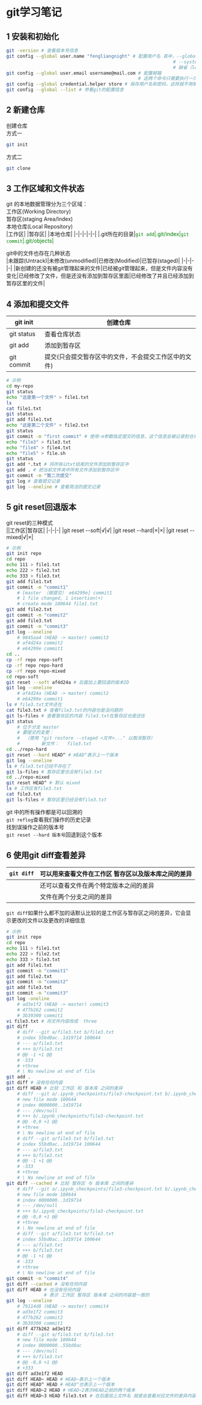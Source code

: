 # **git学习笔记**
## **1 安装和初始化**
```bash
git -version # 查看版本号信息
git config --global user.name "fengliangnight" # 配置用户名 其中，--global表示全局配置，对所有仓库有效  使用最多
                                                              # --system表示系统配置，对所有用户有效 一般不会使用system
                                                              # 缺省（local）表示本地配置，秩对本地仓库有效
git config --global user.email username@mail.com # 配置邮箱 
                                                 # 这两个命令只需要执行一次
git config --global credential.helper store # 保存用户名和密码，这样就不用每次都输入了
git config --global --list # 参看git的配置信息
```
## **2 新建仓库**
创建仓库  
方式一  
```bash
git init  
```
方式二  
```bash
git clone  
```
## **3 工作区域和文件状态**
git 的本地数据管理分为三个区域：  
工作区(Working Directory)  
暂存区(staging Area/Index)  
本地仓库(Local Repository)  
|工作区|     |暂存区|     |本地仓库| 
|-|-|-|-|-|
|.git所在的目录|<span style="color:green">```git add```|.git/index|<span style="color:green">```git commit```</span>|.git/objects|
  
git中的文件也存在几种状态  
|未跟踪(Untrack)|未修改(unmodified)|已修改(Modified)|已暂存(staged)|
|-|-|-|-|
|新创建的还没有被git管理起来的文件|已经被git管理起来，但是文件内容没有变化|已经修改了文件，但是还没有添加到暂存区里面|已经修改了并且已经添加到暂存区里的文件|
            
## **4 添加和提交文件**
|git init|创建仓库|
|-|-|
|git status|查看仓库状态|
|git add|添加到暂存区|
|git commit|提交(只会提交暂存区中的文件，不会提交工作区中的文件)|

```bash
# 示例
cd my-repo 
git status
echo "这是第一个文件" > file1.txt
ls
cat file1.txt
git status
git add file1.txt
echo "这是第二个文件" > file2.txt
git status
git commit -m "first commit" # 使用-m参数指定提交的信息，这个信息会被记录到仓库中 因此，file2.txt是不会被提交的仓库里面的
echo "file3" > file3.txt
echo "file4" > file4.txt
echo "file5" > file.sh
git status
git add *.txt # 将所有以txt结尾的文件添加到暂存区中
git add . # 把当前文件夹中所有文件添加到暂存区中
git commit -m "第二次提交"
git log # 查看提交记录
git log --oneline # 查看简洁的提交记录
```
 
## **5 git reset回退版本**
git reset的三种模式  
||工作区|暂存区|
|-|-|-|
|git reset --soft|√|√|
|git reset --hard|×|×|
|git reset --mixed|√|×|


```bash
# 示例
git init repo
cd repo
echo 111 > file1.txt
echo 222 > file2.txt
echo 333 > file3.txt
git add file1.txt
git commit -m "commit1"
    # [master （根提交） e64299e] commit1
    # 1 file changed, 1 insertion(+)
    # create mode 100644 file1.txt
git add file2.txt
git commit -m "commit2"
git add file3.txt
git commit -m "commit3"
git log --oneline
    # 9845aa4 (HEAD -> master) commit3
    # af4d24a commit2
    # e64299e commit1
cd ..
cp -rf repo repo-soft
cp -rf repo repo-hard
cp -rf repo repo-mixed
cd repo-soft
git reset --soft af4d24a # 后面加上要回退的版本ID
git log --oneline
    # af4d24a (HEAD -> master) commit2
    # e64299e commit1
ls # file3.txt文件还在
cat file3.txt # 查看file3.txt的内容也是没问题的
git ls-files # 查看暂存区的内容 file3.txt在暂存区也是还在
git status
    # 位于分支 master
    # 要提交的变更：
    #  （使用 "git restore --staged <文件>..." 以取消暂存）
    #        新文件：   file3.txt
cd ../repo-hard
git reset --hard HEAD^ # HEAD^表示上一个版本
git log --oneline
ls # file3.txt已经不存在了
git ls-files # 暂存区里也没有file3.txt
cd ../repo-mixed
git reset HEAD^ # 默认 mixed
ls # 工作区有file3.txt
cat file3.txt
git ls-files # 暂存区里已经没有file3.txt
```

git 中的所有操作都是可以回溯的  
```git reflog```查看我们操作的历史记录  
找到误操作之前的版本号  
```git reset --hard 版本号```回退到这个版本

## **6 使用git diff查看差异**
|```git diff```|可以用来查看文件在工作区 暂存区以及版本库之间的差异|
|-|-|
||还可以查看文件在两个特定版本之间的差异|
||文件在两个分支之间的差异|
    
```git diff```如果什么都不加的话默认比较的是工作区与暂存区之间的差异，它会显示更改的文件以及更改的详细信息
```bash
# 示例
git init repo
cd repo
echo 111 > file1.txt
echo 222 > file2.txt
echo 333 > file3.txt
git add file1.txt
git commit -m "commit1"
git add file2.txt
git commit -m "commit2"
git add file3.txt
git commit -m "commit3"
git log -oneline
    # ad3e1f2 (HEAD -> master) commit3
    # 477b262 commit2
    # 3b39300 commit1
vi file3.txt # 将文件内容改成  three
git diff
    # diff --git a/file3.txt b/file3.txt
    # index 55bd0ac..1d19714 100644
    # --- a/file3.txt
    # +++ b/file3.txt
    # @@ -1 +1 @@
    # -333
    # +three
    # \ No newline at end of file
git add .
git diff # 没有任何内容
git diff HEAD # 比较 工作区 和 版本库 之间的差异
    # diff --git a/.ipynb_checkpoints/file3-checkpoint.txt b/.ipynb_checkpoints/file3-checkpoint.txt
    # new file mode 100644
    # index 0000000..1d19714
    # --- /dev/null
    # +++ b/.ipynb_checkpoints/file3-checkpoint.txt
    # @@ -0,0 +1 @@
    # +three
    # \ No newline at end of file
    # diff --git a/file3.txt b/file3.txt
    # index 55bd0ac..1d19714 100644
    # --- a/file3.txt
    # +++ b/file3.txt
    # @@ -1 +1 @@
    # -333
    # +three
    # \ No newline at end of file
git diff --cached # 比较 暂存区 与 版本库 之间的差异
    # diff --git a/.ipynb_checkpoints/file3-checkpoint.txt b/.ipynb_checkpoints/file3-checkpoint.txt
    # new file mode 100644
    # index 0000000..1d19714
    # --- /dev/null
    # +++ b/.ipynb_checkpoints/file3-checkpoint.txt
    # @@ -0,0 +1 @@
    # +three
    # \ No newline at end of file
    # diff --git a/file3.txt b/file3.txt
    # index 55bd0ac..1d19714 100644
    # --- a/file3.txt
    # +++ b/file3.txt
    # @@ -1 +1 @@
    # -333
    # +three
    # \ No newline at end of file
git commit -m "commit4"
git diff --cached # 没有任何内容
git diff HEAD # 也没有任何内容
              # 表示 工作区 暂存区 版本库 之间的内容是一致的
git log --oneline
    # 79114d8 (HEAD -> master) commit4
    # ad3e1f2 commit3
    # 477b262 commit2
    # 3b39300 commit1
git diff 477b262 ad3e1f2
    # diff --git a/file3.txt b/file3.txt
    # new file mode 100644
    # index 0000000..55bd0ac
    # --- /dev/null
    # +++ b/file3.txt
    # @@ -0,0 +1 @@
    # +333
git diff ad3e1f2 HEAD
git diff HEAD~ HEAD # HEAD~表示上一个版本
git diff HEAD^ HEAD # HEAD^也表示上一个版本
git diff HEAD~2 HEAD # HEAD~2表示HEAD之前的两个版本
git diff HEAD~3 HEAD file3.txt # 在后面加上文件名 就是会查看对应文件的差异内容
